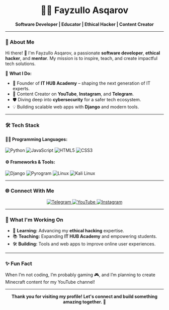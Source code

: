 <h1 align="center">👨‍💻 Fayzullo Asqarov</h1>  

<p align="center">  
  <b>Software Developer | Educator | Ethical Hacker | Content Creator</b>  
</p>  

---

### 🌟 About Me  

Hi there! 👋 I'm Fayzullo Asqarov, a passionate **software developer**, **ethical hacker**, and **mentor**. My mission is to inspire, teach, and create impactful tech solutions.  

🔑 **What I Do:**  
- 🏫 Founder of **IT HUB Academy** – shaping the next generation of IT experts.  
- 🎥 Content Creator on **YouTube**, **Instagram**, and **Telegram**.  
- 🛡️ Diving deep into **cybersecurity** for a safer tech ecosystem.  
- 💡 Building scalable web apps with **Django** and modern tools.  

---

### 🛠 Tech Stack  

#### 👨‍💻 **Programming Languages:**  
![Python](https://img.shields.io/badge/Python-3776AB?style=flat-square&logo=python&logoColor=white)    ![JavaScript](https://img.shields.io/badge/JavaScript-F7DF1E?style=flat-square&logo=javascript&logoColor=black)    ![HTML5](https://img.shields.io/badge/HTML5-E34F26?style=flat-square&logo=html5&logoColor=white)    ![CSS3](https://img.shields.io/badge/CSS3-1572B6?style=flat-square&logo=css3&logoColor=white)  

#### ⚙️ **Frameworks & Tools:**  
![Django](https://img.shields.io/badge/Django-092E20?style=flat-square&logo=django&logoColor=white)    ![Pyrogram](https://img.shields.io/badge/Pyrogram-1C1E24?style=flat-square&logo=telegram&logoColor=white)    ![Linux](https://img.shields.io/badge/Linux-FCC624?style=flat-square&logo=linux&logoColor=black)    ![Kali Linux](https://img.shields.io/badge/Kali_Linux-557C94?style=flat-square&logo=kalilinux&logoColor=white)  

---

### 🌐 Connect With Me  

<p align="center">  
  <a href="https://t.me/DonishmandlarOvozi" target="_blank">  
    <img alt="Telegram" src="https://img.shields.io/badge/Telegram-2CA5E0?style=for-the-badge&logo=telegram&logoColor=white" />  
  </a>  
  <a href="#" target="_blank">  
    <img alt="YouTube" src="https://img.shields.io/badge/YouTube-FF0000?style=for-the-badge&logo=youtube&logoColor=white" />  
  </a>  
  <a href="#" target="_blank">  
    <img alt="Instagram" src="https://img.shields.io/badge/Instagram-E4405F?style=for-the-badge&logo=instagram&logoColor=white" />  
  </a>  
</p>  

---

### 🚀 What I'm Working On  

- 🌱 **Learning:** Advancing my **ethical hacking** expertise.  
- 📚 **Teaching:** Expanding **IT HUB Academy** and empowering students.  
- 🛠 **Building:** Tools and web apps to improve online user experiences.  

---

### ✨ Fun Fact  

When I’m not coding, I’m probably gaming 🎮, and I’m planning to create Minecraft content for my YouTube channel!  

---

<p align="center">  
  <b>Thank you for visiting my profile! Let's connect and build something amazing together. 🚀</b>  
</p>  

